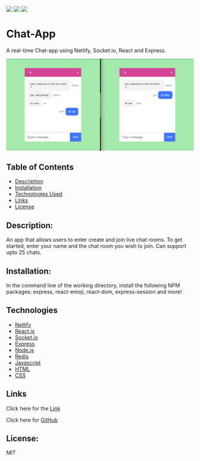 [![](https://img.shields.io/badge/javascript-68%25-yellow)]()
[![](https://img.shields.io/badge/CSS-22%25-blue)]()
[![](https://img.shields.io/badge/HTML-9%25-red)]()

# Chat-App

A real-time Chat-app using Netlify, Socket.io, React and Express.

<img width="1000" alt="Screen Shot 1" src="client/public/chat-pic.png">

## Table of Contents

- [Description](#description)
- [Installation](#installation)
- [Technologies Used](#technologies)
- [Links](#link)
- [License](#License)

## Description:

An app that allows users to enter create and join live chat rooms. To get started, enter your name and the chat room you wish to join. Can support upto 25 chats.

## Installation:

In the command line of the working directory, install the following NPM packages: express, react-emoji, react-dom, express-session and more!

## Technologies

- [Netlify](https://www.netlify.com/)
- [React.js](https://reactjs.org/)
- [Socket.io](https://socket.io/)
- [Express](https://expressjs.com/)
- [Node.js](https://nodejs.org/en/)
- [Redis](https://redis.io/)
- [Javascript](https://www.javascript.com/)
- [HTML](https://developer.mozilla.org/en-US/docs/Web/HTML)
- [CSS](https://developer.mozilla.org/en-US/docs/Web/CSS)

## Links

Click here for the [Link](https://jovial-dijkstra-0de28b.netlify.app)

Click here for [GitHub](https://github.com/10-kp/chat-socket)

## License:

MIT
